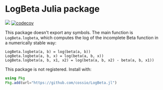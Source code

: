 # LogBeta Julia package

![](https://github.com/cossio/LogBeta.jl/workflows/CI/badge.svg)
[![codecov](https://codecov.io/gh/cossio/LogBeta.jl/branch/master/graph/badge.svg?token=YHVMRQOGXE)](https://codecov.io/gh/cossio/LogBeta.jl)

This package doesn't export any symbols.
The main function is `LogBeta.logbeta`, which computes the log of the incomplete Beta function in a numerically stable way:

```
LogBeta.logbeta(a, b) = log(beta(a, b))
LogBeta.logbeta(a, b, x) = log(beta(a, b, x))
LogBeta.logbeta(a, b, x1, x2) = log(beta(a, b, x2) - beta(a, b, x1))
```

This package is not registered.
Install with:

```julia
using Pkg
Pkg.add(url="https://github.com/cossio/LogBeta.jl")
```
